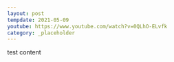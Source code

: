 ```yaml
---
layout: post
tempdate: 2021-05-09
youtube: https://www.youtube.com/watch?v=0QLhO-ELvfk
category: _placeholder
---
```

test content